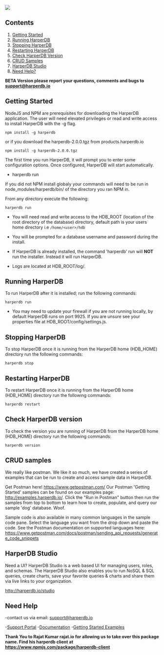 <img src="https://hdb-marketing.s3.amazonaws.com/Purple_Large1200TM.png" >

## Contents

1. [Getting Started](#getting-started)
2. [Running HarperDB](#running-harperdb)
3. [Stopping HarperDB](#stopping-harperdb)
4. [Restarting HarperDB](#restarting-harperdb)
5. [Check HarperDB Version](#check-harperdb-version)
6. [CRUD Samples](#crud-samples)
7. [HarperDB Studio](#harperdb-studio)
8. [Need Help?](#need-help)

**BETA Version please report your questions, comments and bugs to support@harperdb.io**
## Getting Started
NodeJS and NPM are prerequisites for downloading the HarperDB application.
The user will need elevated privileges or read and write access to install HarperDB with the -g flag.

```
npm install -g harperdb
```

or if you download the harperdb-2.0.0.tgz from products.harperdb.io

```
npm install -g harperdb-2.0.0.tgz
```

The first time you run HarperDB, it will prompt you to enter some configuration options. Once configured, HarperDB will start automatically.
* harperdb run

If you did not NPM install globaly your commands will need to be run in node_modules/harperdb/bin/ of the directory you ran NPM in.

From any directory execute the following:

```
harperdb run

```
*    You will need read and write access to the HDB_ROOT (location of the root directory of the database) directory, default path is your users home directory i.e `/home/<user>/hdb`

*    You will be prompted for a database username and password during the install.

*    If HarperDB is already installed, the command 'harperdb' run will **NOT** run the installer.  Instead it will run 
     HarperDB.

*    Logs are located at HDB_ROOT/log/.  

## Running HarperDB

To run HarperDB after it is installed; run the following commands:

```
harperdb run

```
* You may need to update your firewall if you are not running locally, by default HarperDB runs on port 9925.  If you are unsure see your properties file at HDB_ROOT/config/settings.js.

## Stopping HarperDB

To stop HarperDB once it is running from the HarperDB home (HDB_HOME) directory run the following commands:

```
harperdb stop

```

## Restarting HarperDB

To restart HarperDB once it is running from the HarperDB home (HDB_HOME) directory run the following commands:

```
harperdb restart

```

## Check HarperDB version

To check the version you are running of HarperDB from the HarperDB home (HDB_HOME) directory run the following commands:

```
harperdb version

```
## CRUD samples
We really like postman.  We like it so much, we have created a series of examples that can be run to create 
and access sample data in HarperDB.  

Get Postman here! https://www.getpostman.com/
Our Postman 'Getting Started' samples can be found on our examples page: http://examples.harperdb.io/.  Click the "Run in Postman" button then run the samples 
from top to bottom to learn how to create, populate, and query our sample 'dog' database.  Woof.

Sample code is also available in many common languages in the sample code pane.  Select the language you want from the drop down and 
paste the code. See the Postman documentation on supported languages here: https://www.getpostman.com/docs/postman/sending_api_requests/generate_code_snippets

## HarperDB Studio
Need a UI? HarperDB Studio is a web based UI for managing users, roles, and schemas. The HarperDB Studio also enables you to run NoSQL & SQL queries, create charts, save your favorite queries & charts and share them via live links to your organization.

http://harperdb.io/studio

## Need Help

-contact us via email: support@harperdb.io

-[Support Portal](https://harperdbhelp.zendesk.com)
-[Documentation](https://docs.harperdb.io/)
-[Getting Started Examples](http://examples.harperdb.io/)

**Thank You to Rajat Kumar rajat.io for allowing us to take over this package name.  Find his harperdb client at https://www.npmjs.com/package/harperdb-client**

